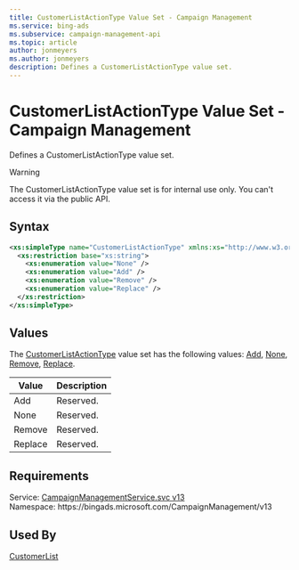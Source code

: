 ```yaml
---
title: CustomerListActionType Value Set - Campaign Management
ms.service: bing-ads
ms.subservice: campaign-management-api
ms.topic: article
author: jonmeyers
ms.author: jonmeyers
description: Defines a CustomerListActionType value set.
---
```

# CustomerListActionType Value Set - Campaign Management
Defines a CustomerListActionType value set.

> [!WARNING]
> The CustomerListActionType value set is for internal use only. You can't access it via the public API.

## Syntax
```xml
<xs:simpleType name="CustomerListActionType" xmlns:xs="http://www.w3.org/2001/XMLSchema">
  <xs:restriction base="xs:string">
    <xs:enumeration value="None" />
    <xs:enumeration value="Add" />
    <xs:enumeration value="Remove" />
    <xs:enumeration value="Replace" />
  </xs:restriction>
</xs:simpleType>
```

## <a name="values"></a>Values

The [CustomerListActionType](customerlistactiontype.md) value set has the following values: [Add](#add), [None](#none), [Remove](#remove), [Replace](#replace).

|Value|Description|
|-----------|---------------|
|<a name="add"></a>Add|Reserved.|
|<a name="none"></a>None|Reserved.|
|<a name="remove"></a>Remove|Reserved.|
|<a name="replace"></a>Replace|Reserved.|

## Requirements
Service: [CampaignManagementService.svc v13](https://campaign.api.bingads.microsoft.com/Api/Advertiser/CampaignManagement/v13/CampaignManagementService.svc)  
Namespace: https\://bingads.microsoft.com/CampaignManagement/v13  

## Used By
[CustomerList](customerlist.md)  
